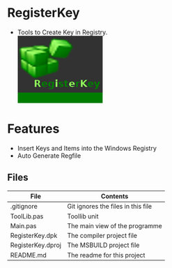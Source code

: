 # RegisterKey
- Tools to Create Key in Registry.            
![](RegisterKey.png) 


# Features  

- Insert Keys and Items into the Windows Registry
- Auto Generate Regfile


## Files

| File | Contents | 
| --- | --- |
| .gitignore | Git ignores the files in this file |
| ToolLib.pas | Toollib unit |
| Main.pas | The main view of the programme |
| RegisterKey.dpk | The compiler project file |
| RegisterKey.dproj | The MSBUILD project file |
| README.md | The readme for this project |

